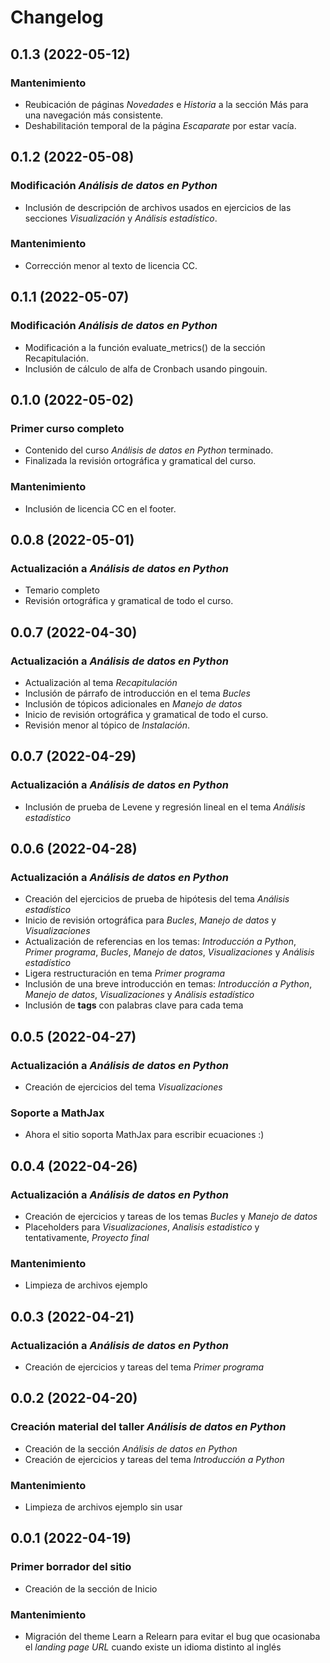 # Changelog

## 0.1.3 (2022-05-12)

### Mantenimiento

- Reubicación de páginas _Novedades_ e _Historia_ a la sección Más para una 
  navegación más consistente.
- Deshabilitación temporal de la página _Escaparate_ por estar vacía.

## 0.1.2 (2022-05-08)

### Modificación _Análisis de datos en Python_

- Inclusión de descripción de archivos usados en ejercicios de las secciones
_Visualización_ y _Análisis estadístico_.
 
### Mantenimiento

- Corrección menor al texto de licencia CC.

## 0.1.1 (2022-05-07)

### Modificación _Análisis de datos en Python_

- Modificación a la función evaluate_metrics() de la sección Recapitulación.
- Inclusión de cálculo de alfa de Cronbach usando pingouin. 

## 0.1.0 (2022-05-02)

### Primer curso completo

- Contenido del curso _Análisis de datos en Python_ terminado. 
- Finalizada la revisión ortográfica y gramatical del curso.

### Mantenimiento

- Inclusión de licencia CC en el footer.

## 0.0.8 (2022-05-01)

### Actualización a _Análisis de datos en Python_

- Temario completo
- Revisión ortográfica y gramatical de todo el curso.

## 0.0.7 (2022-04-30)

### Actualización a _Análisis de datos en Python_

- Actualización al tema _Recapitulación_
- Inclusión de párrafo de introducción en el tema _Bucles_
- Inclusión de tópicos adicionales en _Manejo de datos_
- Inicio de revisión ortográfica y gramatical de todo el curso.
- Revisión menor al tópico de _Instalación_.

## 0.0.7 (2022-04-29)

### Actualización a _Análisis de datos en Python_

- Inclusión de prueba de Levene y regresión lineal en el tema 
_Análisis estadístico_

## 0.0.6 (2022-04-28)

### Actualización a _Análisis de datos en Python_

- Creación del ejercicios de prueba de hipótesis del tema _Análisis estadístico_
- Inicio de revisión ortográfica para _Bucles_, _Manejo de datos_ y 
_Visualizaciones_
- Actualización de referencias en los temas: _Introducción a Python_, 
_Primer programa_, _Bucles_, _Manejo de datos_, _Visualizaciones_ y 
_Análisis estadístico_
- Ligera restructuración en tema _Primer programa_
- Inclusión de una breve introducción en temas: _Introducción a_ 
_Python_, _Manejo de datos_, _Visualizaciones_ y _Análisis estadístico_
- Inclusión de **tags** con palabras clave para cada tema

## 0.0.5 (2022-04-27)

### Actualización a _Análisis de datos en Python_

- Creación de ejercicios del tema _Visualizaciones_

### Soporte a MathJax

- Ahora el sitio soporta MathJax para escribir ecuaciones :)

## 0.0.4 (2022-04-26)

### Actualización a _Análisis de datos en Python_

- Creación de ejercicios y tareas de los temas _Bucles_ y _Manejo de datos_ 
- Placeholders para _Visualizaciones_, _Analisis estadistico_ y tentativamente,
_Proyecto final_

### Mantenimiento

- Limpieza de archivos ejemplo

## 0.0.3 (2022-04-21)

### Actualización a _Análisis de datos en Python_

- Creación de ejercicios y tareas del tema _Primer programa_ 

## 0.0.2 (2022-04-20)

### Creación material del taller _Análisis de datos en Python_

- Creación de la sección _Análisis de datos en Python_
- Creación de ejercicios y tareas del tema _Introducción a Python_ 

### Mantenimiento

- Limpieza de archivos ejemplo sin usar

## 0.0.1 (2022-04-19)

### Primer borrador del sitio

- Creación de la sección de Inicio

### Mantenimiento

- Migración del theme Learn a Relearn para evitar el bug que ocasionaba el 
_landing page URL_ cuando existe un idioma distinto al inglés